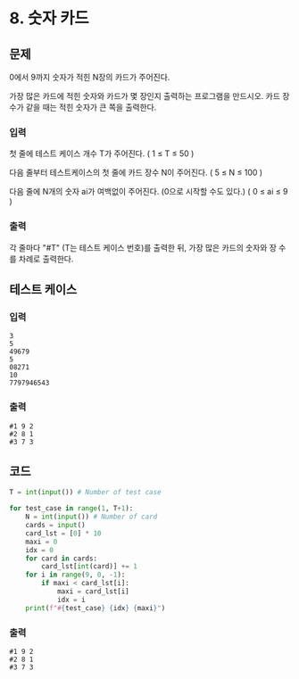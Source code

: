 # 8. 숫자 카드



## 문제

0에서 9까지 숫자가 적힌 N장의 카드가 주어진다.

가장 많은 카드에 적힌 숫자와 카드가 몇 장인지 출력하는 프로그램을 만드시오. 카드 장수가 같을 때는 적힌 숫자가 큰 쪽을 출력한다.

### 입력

첫 줄에 테스트 케이스 개수 T가 주어진다. ( 1 ≤ T ≤ 50 )

다음 줄부터 테스트케이스의 첫 줄에 카드 장수 N이 주어진다. ( 5 ≤ N ≤ 100 )

다음 줄에 N개의 숫자 ai가 여백없이 주어진다. (0으로 시작할 수도 있다.) ( 0 ≤ ai ≤ 9 ) 

### 출력

각 줄마다 "#T" (T는 테스트 케이스 번호)를 출력한 뒤, 가장 많은 카드의 숫자와 장 수를 차례로 출력한다.



## 테스트 케이스

### 입력

```
3
5
49679
5
08271
10
7797946543
```

### 출력

```
#1 9 2
#2 8 1
#3 7 3
```



## 코드

```python
T = int(input()) # Number of test case

for test_case in range(1, T+1):
    N = int(input()) # Number of card
    cards = input()
    card_lst = [0] * 10
    maxi = 0
    idx = 0
    for card in cards:
        card_lst[int(card)] += 1
    for i in range(9, 0, -1):
        if maxi < card_lst[i]:
            maxi = card_lst[i]
            idx = i
    print(f"#{test_case} {idx} {maxi}")
```

### 출력

```
#1 9 2
#2 8 1
#3 7 3
```







